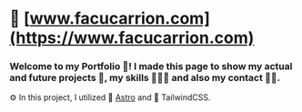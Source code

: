 # 🦦 [www.facucarrion.com](https://www.facucarrion.com)

### Welcome to my Portfolio 👤! I made this page to show my actual and future projects 📃, my skills 🤹🏻‍♂️ and also my contact 🤳🏻.

⚙️ In this project, I utilized 🚀 [Astro](https://astro.build) and 🎨 TailwindCSS.
